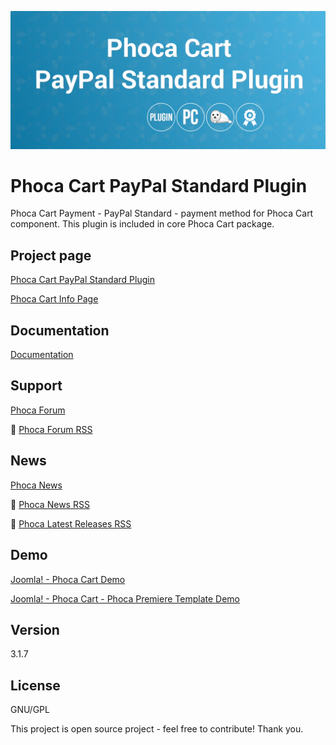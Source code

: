 



![Phoca Cart PayPal Standard Plugin](https://github.com/PhocaCz/PhocaCartPayPalStandardPlugin/blob/master/paypal_standard.png)

# Phoca Cart PayPal Standard Plugin



Phoca Cart Payment - PayPal Standard - payment method for Phoca Cart component. This plugin is included in core Phoca Cart package.



## Project page

[Phoca Cart PayPal Standard Plugin](https://www.phoca.cz/phocacart-extensions/2-plugins/5-payment-paypal-standard)

[Phoca Cart Info Page](https://www.phoca.cz/project/phocacart-joomla-ecommerce)



## Documentation

[Documentation](https://www.phoca.cz/documentation/category/115-phoca-cart)



## Support

[Phoca Forum](https://www.phoca.cz/forum)

:bell: [Phoca Forum RSS](https://www.phoca.cz/forum/app.php/feed)



## News

[Phoca News](https://www.phoca.cz/news)

:bell: [Phoca News RSS](https://www.phoca.cz/news?format=feed&type=rss)

:bell: [Phoca Latest Releases RSS](https://www.phoca.cz/download/feed/111?format=feed&type=rss)



## Demo

[Joomla! - Phoca Cart Demo](https://www.phoca.cz/phocacartdemo/)

[Joomla! - Phoca Cart - Phoca Premiere Template Demo](https://www.phoca.cz/phocacartdemo/premiere/)



## Version

3.1.7



## License

GNU/GPL



This project is open source project - feel free to contribute! Thank you.
